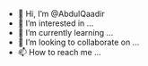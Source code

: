 - 👋 Hi, I’m @AbdulQaadir
- 👀 I’m interested in ...
- 🌱 I’m currently learning ...
- 💞️ I’m looking to collaborate on ...
- 📫 How to reach me ...

<!---
AbdulQaadir/AbdulQaadir is a ✨ special ✨ repository because its `README.md` (this file) appears on your GitHub profile.
You can click the Preview link to take a look at your changes.
--->
